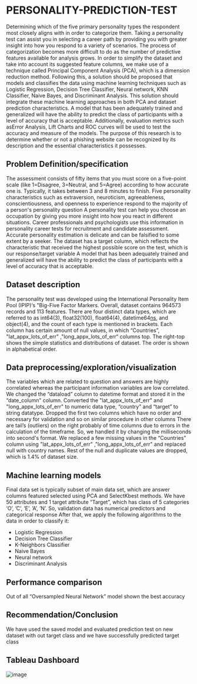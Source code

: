 # PERSONALITY-PREDICTION-TEST
Determining which of the five primary personality types the respondent most closely aligns with in order to categorize them. Taking a personality test can assist you in selecting a career path by providing you with greater insight into how you respond to a variety of scenarios. The process of categorization becomes more difficult to do as the number of predictive features available for analysis grows. In order to simplify the dataset and take into account its suggested feature columns, we make use of a technique called Principal Component Analysis (PCA), which is a dimension reduction method. Following this, a solution should be proposed that models and classifies the data using machine learning techniques such as Logistic Regression, Decision Tree Classifier, Neural network, KNN Classifier, Naive Bayes, and Discriminant Analysis. This solution should integrate these machine learning approaches in both PCA and dataset prediction characteristics. A model that has been adequately trained and generalized will have the ability to predict the class of participants with a level of accuracy that is acceptable. Additionally, evaluation metrics such asError Analysis, Lift Charts and ROC curves will be used to test the accuracy and measure of the models. The purpose of this research is to determine whether or not a phishing website can be recognized by its description and the essential characteristics it possesses.

## Problem Definition/specification
The assessment consists of fifty items that you must score on a five-point scale (like 1=Disagree, 3=Neutral, and 5=Agree) according to how accurate one is. Typically, it takes between 3 and 8 minutes to finish. Five personality characteristics such as extraversion, neuroticism, agreeableness, conscientiousness, and openness to experience respond to the majority of a person's personality question
A personality test can help you choose an occupation by giving you more insight into how you react in different situations. Career professionals and psychologists use this information in personality career tests for recruitment and candidate assessment. Accurate personality estimation is delicate and can be falsified to some extent by a seeker.
The dataset has a target column, which reflects the characteristic that received the highest possible score on the test, which is our response/target variable
A model that has been adequately trained and generalized will have the ability to predict the class of participants with a level of accuracy that is acceptable. 

## Dataset description
The personality test was developed using the International Personality Item Pool (IPIP)‘s "Big-Five Factor Markers.  Overall, dataset contains 964573 records and 113 features.
There are four distinct data types, which are referred to as int64(3), float32(100), float64(4), datetime64[ns](1), and object(4), and the count of each type is mentioned in brackets.
Each column has certain amount of null values, in which “Countries”, "lat_appx_lots_of_err" ,"long_appx_lots_of_err“ columns top.
The right-top shows the simple statistics and distributions of dataset. The order is shown in alphabetical order.

## Data preprocessing/exploration/visualization
The variables which are related to question and answers are highly correlated whereas the participant information variables are low correlated. 
 We changed the “dataload” column to datetime format and stored it in the “date_column” column. Converted the "lat_appx_lots_of_err" and "long_appx_lots_of_err" to numeric data type, “country” and “target” to string datatype. Dropped the first two columns which have no order and necessary for validation and so on similar procedure in other columns
There are tail’s (outliers) on the right probably of time columns due to errors in the calculation of the timeframe. So, we handled it by changing the milliseconds into second's format.
We replaced a few missing values in the “Countries” column using "lat_appx_lots_of_err" ,"long_appx_lots_of_err" and replaced null with country names. Rest of the null and duplicate values are dropped, which is 1.4% of dataset size.

## Machine learning models
Final data set is typically subset of main data set, which are answer columns featured selected using PCA and SelectKbest methods.
We have 50 attributes and 1 target attribute “Target”, which has class of 5 categories ‘O’, ’C’, ’E’, ’A’, ’N’. So, validation data has numerical predictors and categorical response
After that, we apply the following algorithms to the data in order to classify it: 
- Logistic Regression
- Decision Tree Classifier
- K-Neighbors Classifier
- Naive Bayes
- Neural network
- Discriminant Analysis 

## Performance comparison
Out of all “Oversampled Neural Network” model shown the best accuracy

## Recommendation/Conclusion
We have used the saved model and evaluated prediction test on new dataset with out target class and we have successfully predicted target class

## Tableau Dashboard
![image](https://github.com/ManoharVit/PERSONALITY-PREDICTION-TEST/assets/50493896/715e223a-ab2c-4123-bca4-472c9d021454)
